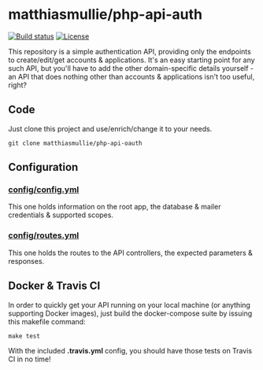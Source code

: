 # matthiasmullie/php-api-auth

[![Build status](https://api.travis-ci.org/matthiasmullie/php-api-oauth.svg?branch=master)](https://travis-ci.org/matthiasmullie/php-api-oauth)
[![License](http://img.shields.io/packagist/l/matthiasmullie/php-api-oauth.svg)](https://github.com/matthiasmullie/php-api-oauth/blob/master/LICENSE)


This repository is a simple authentication API, providing only the endpoints to create/edit/get accounts & applications.
It's an easy starting point for any such API, but you'll have to add the other domain-specific details yourself - an API that does nothing other than accounts & applications isn't too useful, right?


## Code

Just clone this project and use/enrich/change it to your needs.

```
git clone matthiasmullie/php-api-oauth
```


## Configuration

### [config/config.yml](https://github.com/matthiasmullie/php-api-oauth/blob/master/config/config.yml)

This one holds information on the root app, the database & mailer credentials & supported scopes.

### [config/routes.yml](https://github.com/matthiasmullie/php-api-oauth/blob/master/config/routes.yml)

This one holds the routes to the API controllers, the expected parameters & responses.


## Docker & Travis CI

In order to quickly get your API running on your local machine (or anything
supporting Docker images), just build the docker-compose suite by issuing this
makefile command:

```
make test
```

With the included **.travis.yml** config, you should have those tests on
Travis CI in no time!

